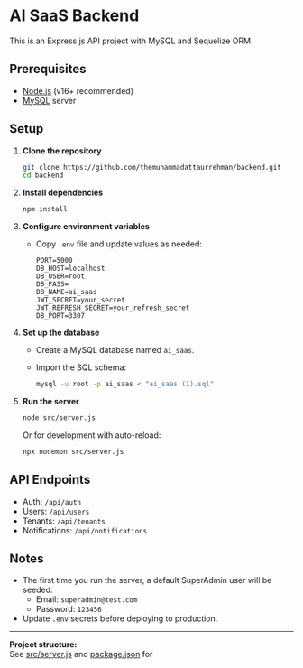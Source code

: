 # AI SaaS Backend

This is an Express.js API project with MySQL and Sequelize ORM.

## Prerequisites

- [Node.js](https://nodejs.org/) (v16+ recommended)
- [MySQL](https://www.mysql.com/) server

## Setup

1. **Clone the repository**

   ```sh
   git clone https://github.com/themuhammadattaurrehman/backend.git
   cd backend
   ```

2. **Install dependencies**

   ```sh
   npm install
   ```

3. **Configure environment variables**

   - Copy `.env` file and update values as needed:

     ```
     PORT=5000
     DB_HOST=localhost
     DB_USER=root
     DB_PASS=
     DB_NAME=ai_saas
     JWT_SECRET=your_secret
     JWT_REFRESH_SECRET=your_refresh_secret
     DB_PORT=3307
     ```

4. **Set up the database**

   - Create a MySQL database named `ai_saas`.
   - Import the SQL schema:

     ```sh
     mysql -u root -p ai_saas < "ai_saas (1).sql"
     ```

5. **Run the server**

   ```sh
   node src/server.js
   ```

   Or for development with auto-reload:

   ```sh
   npx nodemon src/server.js
   ```

## API Endpoints

- Auth: `/api/auth`
- Users: `/api/users`
- Tenants: `/api/tenants`
- Notifications: `/api/notifications`

## Notes

- The first time you run the server, a default SuperAdmin user will be seeded:
  - Email: `superadmin@test.com`
  - Password: `123456`
- Update `.env` secrets before deploying to production.

---

**Project structure:**  
See [src/server.js](src/server.js) and [package.json](package.json) for